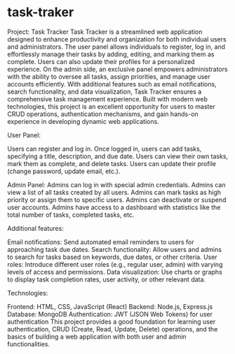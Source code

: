 # task-traker


Project: Task Tracker
Task Tracker is a streamlined web application designed to enhance productivity and organization for both individual users and administrators. The user panel allows individuals to register, log in, and effortlessly manage their tasks by adding, editing, and marking them as complete. Users can also update their profiles for a personalized experience. On the admin side, an exclusive panel empowers administrators with the ability to oversee all tasks, assign priorities, and manage user accounts efficiently. With additional features such as email notifications, search functionality, and data visualization, Task Tracker ensures a comprehensive task management experience. Built with modern web technologies, this project is an excellent opportunity for users to master CRUD operations, authentication mechanisms, and gain hands-on experience in developing dynamic web applications.

User Panel:

Users can register and log in.
Once logged in, users can add tasks, specifying a title, description, and due date.
Users can view their own tasks, mark them as complete, and delete tasks.
Users can update their profile (change password, update email, etc.).




Admin Panel:
Admins can log in with special admin credentials.
Admins can view a list of all tasks created by all users.
Admins can mark tasks as high priority or assign them to specific users.
Admins can deactivate or suspend user accounts.
Admins have access to a dashboard with statistics like the total number of tasks, completed tasks, etc.


Additional features:


Email notifications: Send automated email reminders to users for approaching task due dates.
Search functionality: Allow users and admins to search for tasks based on keywords, due dates, or other criteria.
User roles: Introduce different user roles (e.g., regular user, admin) with varying levels of access and permissions.
Data visualization: Use charts or graphs to display task completion rates, user activity, or other relevant data.


Technologies:


Frontend: HTML, CSS, JavaScript (React)
Backend: Node.js, Express.js
Database: MongoDB
Authentication: JWT (JSON Web Tokens) for user authentication
This project provides a good foundation for learning user authentication, CRUD (Create, Read, Update, Delete) operations, and the basics of building a web application with both user and admin functionalities.